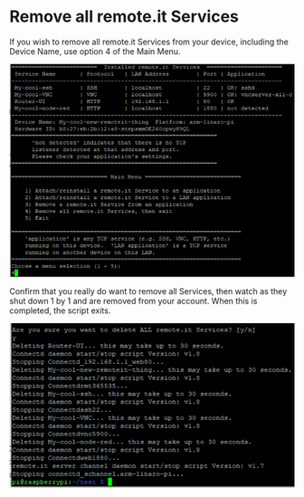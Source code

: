 # Remove all remote.it Services

If you wish to remove all remote.it Services from your device, including the Device Name, use option 4 of the Main Menu.

![](../.gitbook/assets/image%20%284%29.png)

Confirm that you really do want to remove all Services, then watch as they shut down 1 by 1 and are removed from your account.  When this is completed, the script exits.

![](../.gitbook/assets/image%20%2813%29.png)

